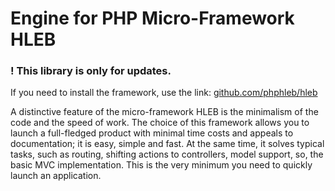 Engine for PHP Micro-Framework HLEB
=====================

### ! This library is only for updates.

 If you need to install the framework, use the link: [github.com/phphleb/hleb](https://github.com/phphleb/hleb) 
 
 A distinctive feature of the micro-framework HLEB is the minimalism of the code and the speed of work. The choice of this framework allows you to launch a full-fledged product with minimal time costs and appeals to documentation; it is easy, simple and fast.
 At the same time, it solves typical tasks, such as routing, shifting actions to controllers, model support, so, the basic MVC implementation. This is the very minimum you need to quickly launch an application.

